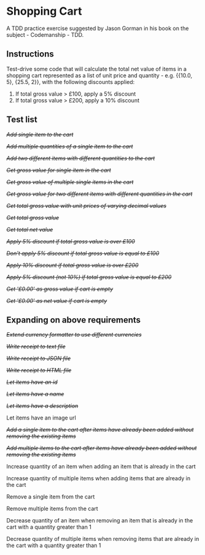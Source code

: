 # Shopping Cart

A TDD practice exercise suggested by Jason Gorman in his book on the subject - Codemanship - TDD.

## Instructions

Test-drive some code that will calculate the total net value of items in a shopping cart represented as a list of unit price and quantity - e.g. {{10.0, 5}, {25.5, 2}}, with the following discounts applied:

1. If total gross value > £100, apply a 5% discount
2. If total gross value > £200, apply a 10% discount

## Test list

~~_Add single item to the cart_~~

~~_Add multiple quantities of a single item to the cart_~~

~~_Add two different items with different quantities to the cart_~~

~~_Get gross value for single item in the cart_~~

~~_Get gross value of multiple single items in the cart_~~

~~_Get gross value for two different items with different quantities in the cart_~~

~~_Get total gross value with unit prices of varying decimal values_~~

~~_Get total gross value_~~

~~_Get total net value_~~

~~_Apply 5% discount if total gross value is over £100_~~

~~_Don't apply 5% discount if total gross value is equal to £100_~~

~~_Apply 10% discount if total gross value is over £200_~~

~~_Apply 5% discount (not 10%) if total gross value is equal to £200_~~

~~_Get '£0.00' as gross value if cart is empty_~~

~~_Get '£0.00' as net value if cart is empty_~~

## Expanding on above requirements

~~_Extend currency formatter to use different currencies_~~

~~_Write receipt to text file_~~

~~_Write receipt to JSON file_~~

~~_Write receipt to HTML file_~~

~~_Let items have an id_~~

~~_Let items have a name_~~

~~_Let items have a description_~~

Let items have an image url

~~_Add a single item to the cart after items have already been added without removing the existing items_~~

~~_Add multiple items to the cart after items have already been added without removing the existing items_~~

Increase quantity of an item when adding an item that is already in the cart

Increase quantity of multiple items when adding items that are already in the cart

Remove a single item from the cart

Remove multiple items from the cart

Decrease quantity of an item when removing an item that is already in the cart with a quantity greater than 1

Decrease quantity of multiple items when removing items that are already in the cart with a quantity greater than 1
